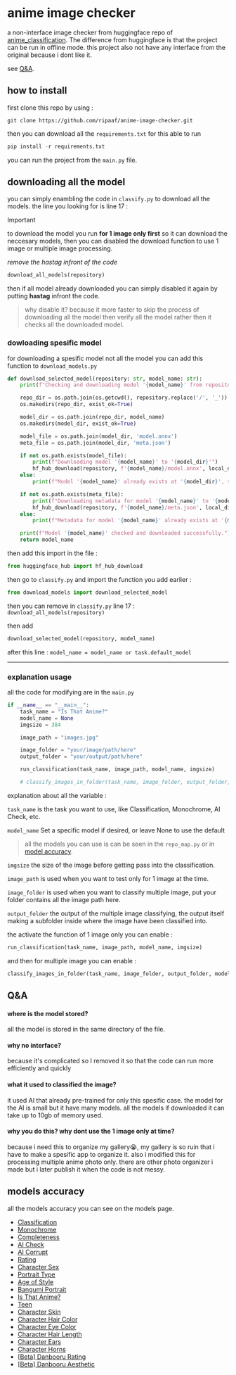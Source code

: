 # anime image checker
a non-interface image checker from huggingface repo of [anime_classification](https://huggingface.co/deepghs/anime_classification  "anime_classification"). The difference from huggingface is that the project can be run in offline mode. this project also not have any interface from the original because i dont like it.

see [Q&A](#qa).

## how to install
first clone this repo by using :
```
git clone https://github.com/ripaaf/anime-image-checker.git
```
then you can download all the `requirements.txt` for this able to run
```python
pip install -r requirements.txt
```
you can run the project from the `main.py` file.
## downloading all the model
you can simply enambling the code in `classify.py` to download all the models. the line you looking for is line 17 :

> [!IMPORTANT]  
> to download the model you run **for 1 image only first** so it can download the neccesary models, then you can disabled the download function to use 1 image or multiple image processing.

*remove the hastag infront of the code*
```python
download_all_models(repository)
```
then if all model already downloaded you can simply disabled it again by putting **hastag** infront the code. 
> why disable it? because it more faster to skip the process of downloading all the model then verify all the model rather then it checks all the downloaded model.

### dowloading spesific model
for downloading a spesific model not all the model you can add this function to `download_models.py`

```python
def download_selected_model(repository: str, model_name: str):
    print(f"Checking and downloading model '{model_name}' from repository '{repository}'")

    repo_dir = os.path.join(os.getcwd(), repository.replace('/', '_'))
    os.makedirs(repo_dir, exist_ok=True)

    model_dir = os.path.join(repo_dir, model_name)
    os.makedirs(model_dir, exist_ok=True)

    model_file = os.path.join(model_dir, 'model.onnx')
    meta_file = os.path.join(model_dir, 'meta.json')

    if not os.path.exists(model_file):
        print(f"Downloading model '{model_name}' to '{model_dir}'")
        hf_hub_download(repository, f'{model_name}/model.onnx', local_dir=model_dir)
    else:
        print(f"Model '{model_name}' already exists at '{model_dir}', skipping download.")

    if not os.path.exists(meta_file):
        print(f"Downloading metadata for model '{model_name}' to '{model_dir}'")
        hf_hub_download(repository, f'{model_name}/meta.json', local_dir=model_dir)
    else:
        print(f"Metadata for model '{model_name}' already exists at '{model_dir}', skipping download.")

    print(f"Model '{model_name}' checked and downloaded successfully.")
    return model_name

```
then add this import in the file :
```python
from huggingface_hub import hf_hub_download
```

then go to `classify.py` and import the function you add earlier :

```python
from download_models import download_selected_model
```

then you can remove in `classify.py` line 17 :
`download_all_models(repository)` 

then add 

```python
download_selected_model(repository, model_name)
```
after this line : `model_name = model_name or task.default_model`

------------

### explanation usage
all the code for modifying are in the `main.py` 
```python
if __name__ == "__main__":
    task_name = "Is That Anime?"  
    model_name = None 
    imgsize = 384 

    image_path = "images.jpg"

    image_folder = "your/image/path/here"
    output_folder = "your/output/path/here"

    run_classification(task_name, image_path, model_name, imgsize)

    # classify_images_in_folder(task_name, image_folder, output_folder, model_name, imgsize)
```
explanation about all the variable :

`task_name` is the task you want to use, like Classification, Monochrome, AI Check, etc.

`model_name` Set a specific model if desired, or leave None to use the default

> all the models you can use is can be seen in the `repo_map.py` or in [model accuracy](#models-accuracy).

`imgsize` the size of the image before getting pass into the classification.

`image_path` is used when you want to test only for 1 image at the time.

`image_folder` is used when you want to classify multiple image, put your folder contains all the image path here.

`output_folder` the output of the multiple image classifying, the output itself making a subfolder inside where the image have been classified into.

the activate the function of 1 image only you can enable :
```python
run_classification(task_name, image_path, model_name, imgsize)
```
and then for multiple image you can enable :
```python
classify_images_in_folder(task_name, image_folder, output_folder, model_name, imgsize)
```

## Q&A
#### where is the model stored?
all the model is stored in the same directory of the file.

#### why no interface?
because it's complicated so I removed it so that the code can run more efficiently and quickly
#### what it used to classified the image?
it used AI that already pre-trained for only this spesific case. the model for the AI is small but it have many models. all the models if downloaded it can take up to 10gb of memory used.
#### why you do this? why dont use the 1 image only at time?
because i need this to organize my gallery😭, my gallery is so ruin that i have to make a spesific app to organize it. also i modified this for processing multiple anime photo only. there are other photo organizer i made but i later publish it when the code is not messy.

## models accuracy
all the models accuracy  you can see on the models page.
- [Classification](https://huggingface.co/deepghs/anime_classification)
- [Monochrome](https://huggingface.co/deepghs/monochrome_detect)
- [Completeness](https://huggingface.co/deepghs/anime_completeness)
- [AI Check](https://huggingface.co/deepghs/anime_ai_check)
- [AI Corrupt](https://huggingface.co/deepghs/ai_image_corrupted)
- [Rating](https://huggingface.co/deepghs/anime_rating)
- [Character Sex](https://huggingface.co/deepghs/anime_ch_sex)
- [Portrait Type](https://huggingface.co/deepghs/anime_portrait)
- [Age of Style](https://huggingface.co/deepghs/anime_style_ages)
- [Bangumi Portrait](https://huggingface.co/deepghs/bangumi_char_type)
- [Is That Anime?](https://huggingface.co/deepghs/anime_real_cls)
- [Teen](https://huggingface.co/deepghs/anime_teen)
- [Character Skin](https://huggingface.co/deepghs/anime_ch_skin_color)
- [Character Hair Color](https://huggingface.co/deepghs/anime_ch_hair_color)
- [Character Eye Color](https://huggingface.co/deepghs/anime_ch_eye_color)
- [Character Hair Length](https://huggingface.co/deepghs/anime_ch_hair_length)
- [Character Ears](https://huggingface.co/deepghs/anime_ch_ear)
- [Character Horns](https://huggingface.co/deepghs/anime_ch_horn)
- [[Beta] Danbooru Rating](https://huggingface.co/deepghs/anime_dbrating)
- [[Beta] Danbooru Aesthetic](https://huggingface.co/deepghs/anime_aesthetic)


